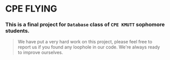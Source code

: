 # CPE FLYING
### This is a final project for `Database` class of ` CPE KMUTT ` sophomore students.
> We have put a very hard work on this project, please feel free to report us if you found any loophole in our code. We're always ready to improve ourselves.
